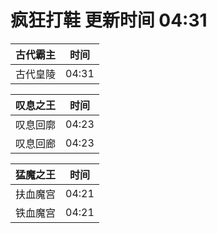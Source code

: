 # 疯狂打鞋 更新时间 04:31

| 古代霸主   | 时间    |
|--------|-------|
| 古代皇陵 | 04:31 |

| 叹息之王   | 时间    |
|--------|-------|
| 叹息回廓 | 04:23 |
| 叹息回廊 | 04:23 |

| 猛魔之王   | 时间    |
|--------|-------|
| 扶血魔宫 | 04:21 |
| 铁血魔宫 | 04:21 |